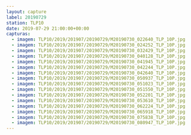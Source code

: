 ```yaml
---
layout: capture
label: 20190729
station: TLP10
date: 2019-07-29 21:00:00+00:00
capturas:
  - imagem: TLP10/2019/201907/20190729/M20190730_022640_TLP_10P.jpg
  - imagem: TLP10/2019/201907/20190729/M20190730_024252_TLP_10P.jpg
  - imagem: TLP10/2019/201907/20190729/M20190730_032429_TLP_10P.jpg
  - imagem: TLP10/2019/201907/20190729/M20190730_040128_TLP_10P.jpg
  - imagem: TLP10/2019/201907/20190729/M20190730_041945_TLP_10P.jpg
  - imagem: TLP10/2019/201907/20190729/M20190730_042244_TLP_10P.jpg
  - imagem: TLP10/2019/201907/20190729/M20190730_042640_TLP_10P.jpg
  - imagem: TLP10/2019/201907/20190729/M20190730_050937_TLP_10P.jpg
  - imagem: TLP10/2019/201907/20190729/M20190730_051023_TLP_10P.jpg
  - imagem: TLP10/2019/201907/20190729/M20190730_051550_TLP_10P.jpg
  - imagem: TLP10/2019/201907/20190729/M20190730_052201_TLP_10P.jpg
  - imagem: TLP10/2019/201907/20190729/M20190730_053610_TLP_10P.jpg
  - imagem: TLP10/2019/201907/20190729/M20190730_062224_TLP_10P.jpg
  - imagem: TLP10/2019/201907/20190729/M20190730_065918_TLP_10P.jpg
  - imagem: TLP10/2019/201907/20190729/M20190730_075838_TLP_10P.jpg
  - imagem: TLP10/2019/201907/20190729/M20190730_080947_TLP_10P.jpg
---
```

